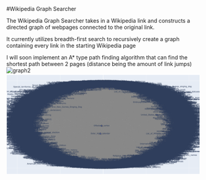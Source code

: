 #Wikipedia Graph Searcher

The Wikipedia Graph Searcher takes in a Wikipedia link and constructs a directed graph of webpages connected to the original link.

It currently utilizes breadth-first search to recursively create a graph containing every link in the starting Wikipedia page

I will soon implement an A* type path finding algorithm that can find the shortest path between 2 pages (distance being the amount of link jumps)
![graph2](bfs_graph2.png)
![graph](bfs_graph.png)
